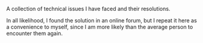 
A collection of technical issues I have faced and their resolutions.

In all likelihood, I found the solution in an online forum, but I repeat it here as a convenience to myself, since I am more likely than the average person to encounter them again.
